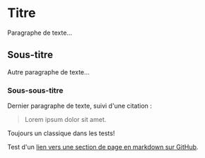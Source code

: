 # Titre
Paragraphe de texte...
## Sous-titre
Autre paragraphe de texte...
### Sous-sous-titre
Dernier paragraphe de texte, suivi d'une citation :
> Lorem ipsum dolor sit amet.

Toujours un classique dans les tests!

Test d'un [lien vers une section de page en markdown sur GitHub](https://github.com/MarcGagnon/Markdown/blob/master/test.md#user-content-javascript).

